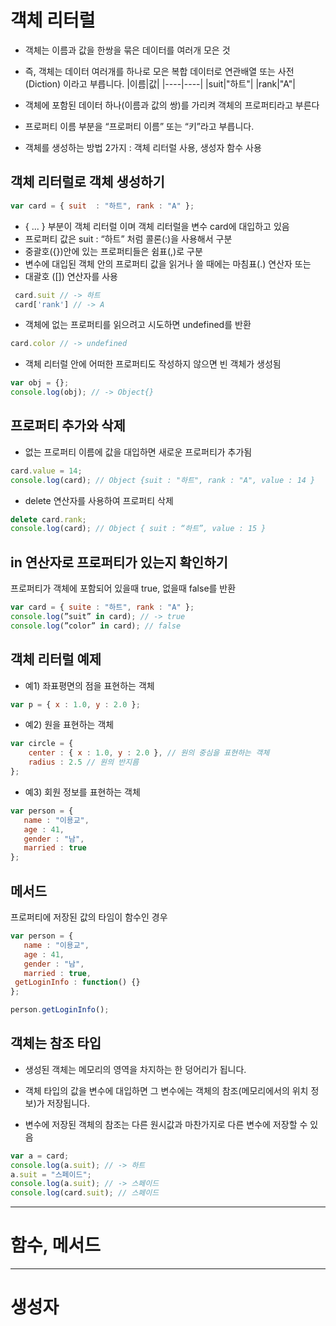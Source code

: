 # 객체 리터럴
- 객체는 이름과 값을 한쌍을 묶은 데이터를 여러개 모은 것
- 즉, 객체는 데이터 여러개를 하나로 모은 복합 데이터로 연관배열 또는 사전(Diction) 이라고 부릅니다. 
|이름|값|
|----|----|
|suit|"하트"|
|rank|"A"|

- 객체에 포함된 데이터 하나(이름과 값의 쌍)를 가리켜 객체의 프로퍼티라고 부른다
- 프로퍼티 이름 부분을 “프로퍼티 이름” 또는 “키”라고 부릅니다.
- 객체를 생성하는 방법 2가지 : 객체 리터럴 사용, 생성자 함수 사용  

## 객체 리터럴로 객체 생성하기 
```javascript
var card = { suit  : "하트", rank : "A" };
```
- { ... } 부분이 객체 리터럴 이며 객체 리터럴을 변수 card에 대입하고 있음
- 프로퍼티 값은 suit : “하트” 처럼 콜론(:)을 사용해서 구분
- 중괄호({})안에 있는 프로퍼티들은 쉼표(,)로 구분
- 변수에 대입된 객체 안의 프로퍼티 값을 읽거나 쓸 때에는 마침표(.) 연산자 또는 
- 대괄호 ([]) 연산자를 사용 

```javascript
 card.suit // -> 하트
 card['rank'] // -> A 
```

- 객체에 없는 프로퍼티를 읽으려고 시도하면 undefined를 반환
```javascript
card.color // -> undefined
```
- 객체 리터럴 안에 어떠한 프로퍼티도 작성하지 않으면 빈 객체가 생성됨
```javascript
var obj = {};
console.log(obj); // -> Object{}
```

## 프로퍼티 추가와 삭제
- 없는 프로퍼티 이름에 값을 대입하면 새로운 프로퍼티가 추가됨
```javascript
card.value = 14;
console.log(card); // Object {suit : "하트", rank : "A", value : 14 }
```
- delete 연산자를 사용하여 프로퍼티 삭제
```javascript
delete card.rank;
console.log(card); // Object { suit : “하트”, value : 15 }
```

## in 연산자로 프로퍼티가 있는지 확인하기
프로퍼티가 객체에 포함되어 있을때 true, 없을때 false를 반환 
```javascript  
var card = { suite : "하트", rank : "A" };
console.log(”suit” in card); // -> true
console.log(”color” in card); // false
```
## 객체 리터럴 예제
- 예1) 좌표평면의 점을 표현하는 객체
```javascript
var p = { x : 1.0, y : 2.0 };
```
- 예2) 원을 표현하는 객체
```javascript
var circle = {
	center : { x : 1.0, y : 2.0 }, // 원의 중심을 표현하는 객체 
    radius : 2.5 // 원의 반지름
};
```

- 예3) 회원 정보를 표현하는 객체
```javascript
var person = {
   name : "이용교", 
   age : 41,
   gender : "남",
   married : true
};
```

## 메서드
프로퍼티에 저장된 값의 타임이 함수인 경우 
```javascript
var person = {
   name : "이용교", 
   age : 41,
   gender : "남",
   married : true,
 getLoginInfo : function() {}
};

person.getLoginInfo();
```

## 객체는 참조 타입
- 생성된 객체는 메모리의 영역을 차지하는 한 덩어리가 됩니다. 
- 객체 타입의 값을 변수에 대입하면 그 변수에는 객체의 참조(메모리에서의 위치 정보)가 저장됩니다. 


- 변수에 저장된 객체의 참조는 다른 원시값과 마찬가지로 다른 변수에 저장할 수 있음
```javascript
var a = card;
console.log(a.suit); // -> 하트
a.suit = "스페이드";
console.log(a.suit); // -> 스페이드
console.log(card.suit); // 스페이드
```


* * *
# 함수, 메서드

* * * 
# 생성자

